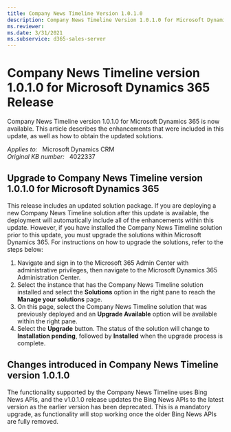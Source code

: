 ```yaml
---
title: Company News Timeline Version 1.0.1.0
description: Company News Timeline Version 1.0.1.0 for Microsoft Dynamics 365 Release.
ms.reviewer: 
ms.date: 3/31/2021
ms.subservice: d365-sales-server
---
```

# Company News Timeline version 1.0.1.0 for Microsoft Dynamics 365 Release

Company News Timeline version 1.0.1.0 for Microsoft Dynamics 365 is now available. This article describes the enhancements that were included in this update, as well as how to obtain the updated solutions.

_Applies to:_ &nbsp; Microsoft Dynamics CRM  
_Original KB number:_ &nbsp; 4022337

## Upgrade to Company News Timeline version 1.0.1.0 for Microsoft Dynamics 365

This release includes an updated solution package. If you are deploying a new Company News Timeline solution after this update is available, the deployment will automatically include all of the enhancements within this update. However, if you have installed the Company News Timeline solution prior to this update, you must upgrade the solutions within Microsoft Dynamics 365. For instructions on how to upgrade the solutions, refer to the steps below:

1. Navigate and sign in to the Microsoft 365 Admin Center with administrative privileges, then navigate to the Microsoft Dynamics 365 Administration Center.
2. Select the instance that has the Company News Timeline solution installed and select the **Solutions** option in the right pane to reach the **Manage your solutions** page.
3. On this page, select the Company News Timeline solution that was previously deployed and an **Upgrade Available** option will be available within the right pane.
4. Select the **Upgrade** button. The status of the solution will change to **Installation pending**, followed by **Installed** when the upgrade process is complete.

## Changes introduced in Company News Timeline version 1.0.1.0

The functionality supported by the Company News Timeline uses Bing News APIs, and the v1.0.1.0 release updates the Bing News APIs to the latest version as the earlier version has been deprecated. This is a mandatory upgrade, as functionality will stop working once the older Bing News APIs are fully removed.
